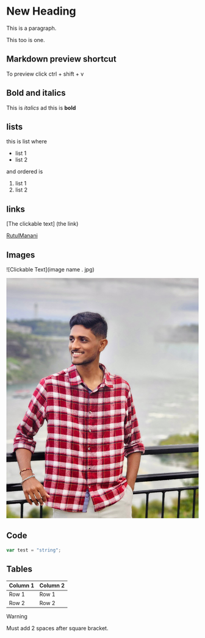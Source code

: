 # New Heading

This is a paragraph.

This too is one.

## Markdown preview shortcut

To preview click ctrl + shift + v

## Bold and italics

This is *italics* ad this is **bold**

## lists

this is list where

- list 1
- list 2

and ordered is

1. list 1
2. list 2

## links

[The clickable text] (the link)

[RutulManani](https://rutulmanani18.wixstudio.com/designs)

## Images

![Clickable Text](image name . jpg)

![My Profile](IMG_3879.JPG)

## Code

```javascript
var test = "string";
```

## Tables

Column 1 | Column 2
-- | --
Row 1 | Row 1
Row 2 | Row 2

> [!Warning]  
> Must add 2 spaces after square bracket.